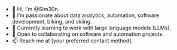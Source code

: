 - 👋 Hi, I’m @Sim30n.
- 👀 I’m passionate about data analytics, automation, software development, biking, and skiing.
- 🌱 Currently learning to work with large language models (LLMs).
- 💞️ Open to collaborating on software and automation projects.
- 📫 Reach me at [your preferred contact method].

<!---
Sim30n/Sim30n is a ✨ special ✨ repository because its `README.md` (this file) appears on your GitHub profile.
You can click the Preview link to take a look at your changes.
--->
